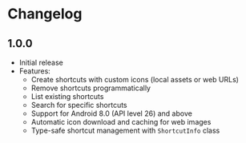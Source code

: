 # Changelog

## 1.0.0

* Initial release
* Features:
  - Create shortcuts with custom icons (local assets or web URLs)
  - Remove shortcuts programmatically
  - List existing shortcuts
  - Search for specific shortcuts
  - Support for Android 8.0 (API level 26) and above
  - Automatic icon download and caching for web images
  - Type-safe shortcut management with `ShortcutInfo` class
